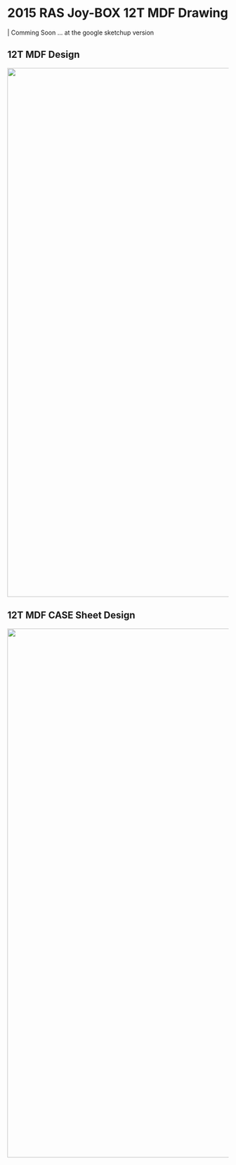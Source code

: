 # 2015 RAS Joy-BOX 12T MDF Drawing
| Comming Soon ... at the google sketchup version


## 12T MDF Design
<img src="https://github.com/rasplay/RAS_JoyBOX_Project/blob/master/drawing/RAS_JoyBOX_12T-MDF_2015.jpg" width="1200">

## 12T MDF CASE Sheet Design
<img src="https://github.com/rasplay/RAS_JoyBOX_Project/blob/master/drawing/RAS_JoyBOX_CASE_Sheet_2015.jpg" width="1200">

